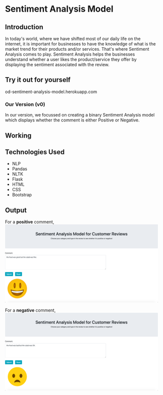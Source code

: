 # Sentiment Analysis Model
## Introduction
In today's world, where we have shifted most of our daily life on the internet, it is important for businesses to have the knowledge of what is the market trend for their products and/or services. That's where Sentiment Analysis comes to play.
Sentiment Analysis helps the businesses understand whether a user likes the product/service they offer by displaying the sentiment associated with the review.

## Try it out for yourself
od-sentiment-analysis-model.herokuapp.com

### Our Version (v0)
In our version, we focussed on creating a binary Sentiment Analysis model which displays whether the comment is either Positive or Negative. 

## Working
## Technologies Used
- NLP
- Pandas
- NLTK
- Flask
- HTML
- CSS
- Bootstrap

## Output
For a **positive** comment,
![Positive Output](https://github.com/Deshmukh-Omkar/Sentiment-Analysis-Model/blob/master/Images/Positive%20Output.png)

For a **negative** comment,
![Negative Output](https://github.com/Deshmukh-Omkar/Sentiment-Analysis-Model/blob/master/Images/Negative%20Output.png)
